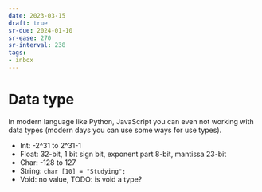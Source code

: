 ```yaml
---
date: 2023-03-15
draft: true
sr-due: 2024-01-10
sr-ease: 270
sr-interval: 238
tags:
- inbox
---
```


# Data type

In modern language like Python, JavaScript you can even not working with data
types (modern days you can use some ways for use types).

- Int: -2^31 to 2^31-1
- Float: 32-bit, 1 bit sign bit, exponent part 8-bit, mantissa 23-bit
- Char: -128 to 127
- String: `char [10] = "Studying";`
- Void: no value, TODO: is void a type?